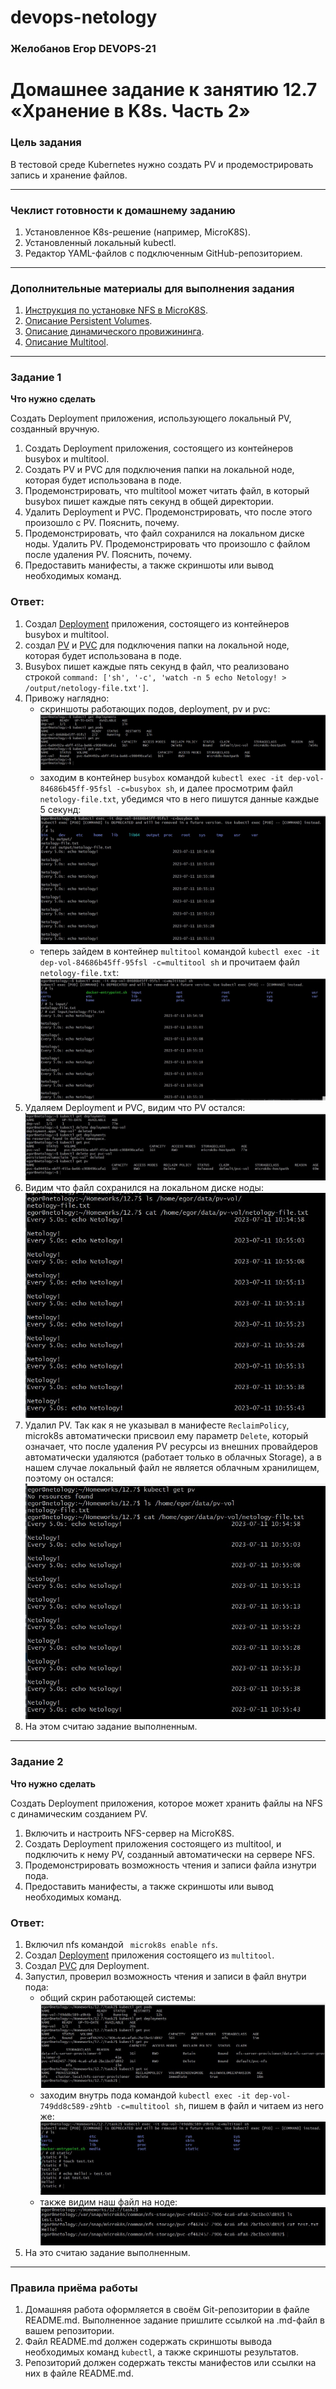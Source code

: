 # devops-netology

### Желобанов Егор DEVOPS-21

# Домашнее задание к занятию 12.7 «Хранение в K8s. Часть 2»

### Цель задания

В тестовой среде Kubernetes нужно создать PV и продемострировать запись и хранение файлов.

------

### Чеклист готовности к домашнему заданию

1. Установленное K8s-решение (например, MicroK8S).
2. Установленный локальный kubectl.
3. Редактор YAML-файлов с подключенным GitHub-репозиторием.

------

### Дополнительные материалы для выполнения задания

1. [Инструкция по установке NFS в MicroK8S](https://microk8s.io/docs/nfs). 
2. [Описание Persistent Volumes](https://kubernetes.io/docs/concepts/storage/persistent-volumes/). 
3. [Описание динамического провижининга](https://kubernetes.io/docs/concepts/storage/dynamic-provisioning/). 
4. [Описание Multitool](https://github.com/wbitt/Network-MultiTool).

------

### Задание 1

**Что нужно сделать**

Создать Deployment приложения, использующего локальный PV, созданный вручную.

1. Создать Deployment приложения, состоящего из контейнеров busybox и multitool.
2. Создать PV и PVC для подключения папки на локальной ноде, которая будет использована в поде.
3. Продемонстрировать, что multitool может читать файл, в который busybox пишет каждые пять секунд в общей директории. 
4. Удалить Deployment и PVC. Продемонстрировать, что после этого произошло с PV. Пояснить, почему.
5. Продемонстрировать, что файл сохранился на локальном диске ноды. Удалить PV.  Продемонстрировать что произошло с файлом после удаления PV. Пояснить, почему.
5. Предоставить манифесты, а также скриншоты или вывод необходимых команд.

### Ответ:
1. Создал [Deployment](/practice/12.7/task1/deployment-pv-pvc.yaml) приложения, состоящего из контейнеров busybox и multitool.
2. создал [PV](/practice/12.7/task1/pv-netology.yaml) и [PVC](/practice/12.7/task1/pvc-netology.yaml) для подключения папки на локальной ноде, которая будет использована в поде.
3. Busybox пишет каждые пять секунд в файл, что реализовано строкой `command: ['sh', '-c', 'watch -n 5 echo Netology! > /output/netology-file.txt']`.
4. Привожу наглядно:
    * скриншоты работающих подов, deployment, pv и pvc:  
    ![](/pics/12.7/task1-all.jpg)  
    * заходим в контейнер `busybox` командой `kubectl exec -it dep-vol-84686b45ff-95fsl -c=busybox sh`, и далее просмотрим файл `netology-file.txt`, убедимся что в него пишутся данные каждые 5 секунд:  
    ![](/pics/12.7/task1-busybox-write-5sec.jpg)  
    * теперь зайдем в контейнер `multitool` командой `kubectl exec -it dep-vol-84686b45ff-95fsl -c=multitool sh` и прочитаем файл `netology-file.txt`:  
    ![](/pics/12.7/task1-multitool-read-file.jpg)  
5. Удаляем Deployment и PVC, видим что PV остался:  
    ![](/pics/12.7/task1-del-dep-pvc.jpg)  
6. Видим что файл сохранился на локальном диске ноды:  
    ![](/pics/12.7/task1-pv-file.jpg)  
7. Удалил PV. Так как я не указывал в манифесте `ReclaimPolicy`, microk8s автоматически присвоил ему параметр `Delete`, который означает, что после удаления PV ресурсы из внешних провайдеров автоматически удаляются (работает только в облачных Storage), а в нашем случае локальный файл не является облачным хранилищем, поэтому он остался:  
    ![](/pics/12.7/task1-del-pv.jpg)  
8. На этом считаю задание выполненным.
------

### Задание 2

**Что нужно сделать**

Создать Deployment приложения, которое может хранить файлы на NFS с динамическим созданием PV.

1. Включить и настроить NFS-сервер на MicroK8S.
2. Создать Deployment приложения состоящего из multitool, и подключить к нему PV, созданный автоматически на сервере NFS.
3. Продемонстрировать возможность чтения и записи файла изнутри пода. 
4. Предоставить манифесты, а также скриншоты или вывод необходимых команд.

### Ответ:
1. Включил nfs командой ` microk8s enable nfs`.
2. Создал [Deployment](/practice/12.7/task2/deployment-nfs.yaml) приложения состоящего из `multitool`.
3. Создал [PVC](/practice/12.7/task2/pvc-nfs.yaml) для Deployment.
4. Запустил, проверил возможность чтения и записи в файл внутри пода:  
    * общий скрин работающей системы:  
    ![](/pics/12.7/task2-all.jpg)  
    * заходим внутрь пода командой `kubectl exec -it dep-vol-749dd8c589-z9htb -c=multitool sh`, пишем в файл и читаем из него же:  
    ![](/pics/12.7/task2-RW-in-file.jpg)  
    * также видим наш файл на ноде:  
    ![](/pics/12.7/task2-node-file.jpg)  
5. На это считаю задание выполненным.
------

### Правила приёма работы

1. Домашняя работа оформляется в своём Git-репозитории в файле README.md. Выполненное задание пришлите ссылкой на .md-файл в вашем репозитории.
2. Файл README.md должен содержать скриншоты вывода необходимых команд `kubectl`, а также скриншоты результатов.
3. Репозиторий должен содержать тексты манифестов или ссылки на них в файле README.md.

